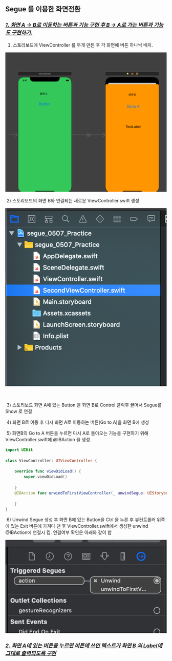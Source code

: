 ## Segue 를 이용한 화면전환                                        

###  *<u>1. 화면 A -> B로 이동하는 버튼과 기능 구현 후 B -> A로 가는 버튼과 기능도 구현하기.</u>* 



1)  스토리보드에 ViewController 를 두개 만든 후 각 화면에 버튼 하나씩 배치.

![Segue_화면전환기초_1](https://github.com/SROO0524/TIL/blob/master/Image/Segue_화면전환기초_1.png)

​		2) 스토리보드의 화면 B와 연결되는 새로운 ViewController.swift 생성

![Segue_화면전환기초_2](https://github.com/SROO0524/TIL/blob/master/Image/Segue_화면전환기초_2.png)

​		

​		3) 스토리보드 화면 A에 있는 Button 을 화면 B로 Control 클릭후 끌어서 Segue를 Show 로 연결

​		4)  화면 B로 이동 후 다시 화면 A로 이동하는 버튼(Go to A)을 화면 B에 생성

​		5) 화면B의 Go to A 버튼을 누르면 다시 A로 돌아오는 기능을 구현하기 위해 									ViewController.swift에 @IBAction 을  생성.

```swift
import UIKit

class ViewController: UIViewController {

    override func viewDidLoad() {
        super.viewDidLoad()
        
    }
    @IBAction func unwindToFirstViewController(_ unwindSegue: UIStoryboardSegue) {
    
    }   
}

```

​			6) Unwind Segue 생성 후 화면 B에 있는 Button을 Ctrl 을 누른 후 뷰컨트롤러 위쪽에 있는 				Exit 버튼에 가져다 댄 후 ViewController.swift에서 생성한 unwind @IBAction에 연결시				킴. 연결여부 확인은 아래와 같이 함

![Segue_화면전환기초_3](https://github.com/SROO0524/TIL/blob/master/Image/Segue_화면전환기초_3.png)



###  *<u>2. 화면 A에 있는 버튼을 누르면 버튼에 쓰인  텍스트가 화면 B 의  Label에 그대로 출력되도록 구현</u>* 







